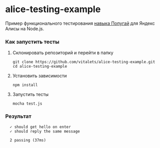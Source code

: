 # alice-testing-example

Пример функционального тестирования [навыка Попугай](https://github.com/yandex/alice-skills/tree/master/node.js/parrot/now) 
для Яндекс Алисы на Node.js.

### Как запустить тесты
1. Склонировать репозиторий и перейти в папку
    ```
    git clone https://github.com/vitalets/alice-testing-example.git
    cd alice-testing-example
    ```

2. Установить зависимости
    ```
    npm install
    ```

3. Запустить тесты
    ```
    mocha test.js
    ```

### Результат
```
  ✓ should get hello on enter
  ✓ should reply the same message

  2 passing (37ms)
```

